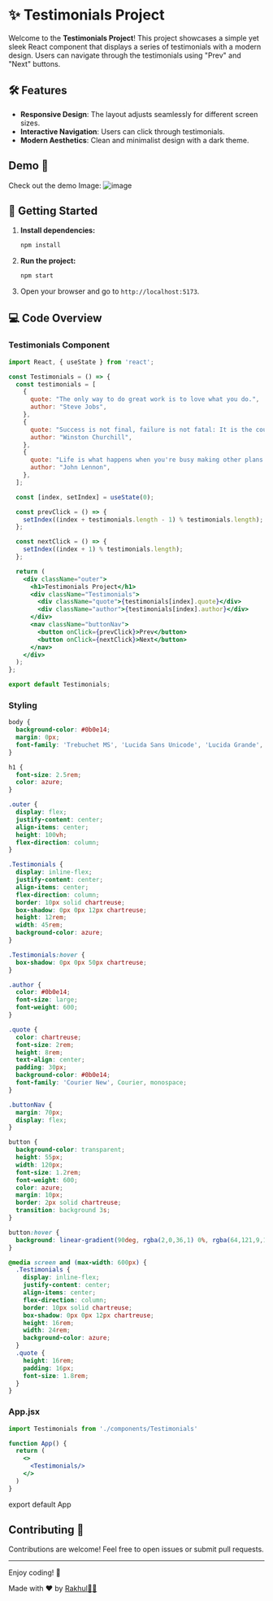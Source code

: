 # ✨ Testimonials Project

Welcome to the **Testimonials Project**! This project showcases a simple yet sleek React component that displays a series of testimonials with a modern design. Users can navigate through the testimonials using "Prev" and "Next" buttons.

## 🛠️ Features

- **Responsive Design**: The layout adjusts seamlessly for different screen sizes.
- **Interactive Navigation**: Users can click through testimonials.
- **Modern Aesthetics**: Clean and minimalist design with a dark theme.

## Demo 📸

Check out the demo Image:
![image](https://github.com/user-attachments/assets/b4108966-7813-44e8-a98e-924a5f85d26c)


## 🚀 Getting Started

1. **Install dependencies:**
   ```bash
   npm install
   ```

2. **Run the project:**
   ```bash
   npm start
   ```

3. Open your browser and go to `http://localhost:5173`.

## 💻 Code Overview

### Testimonials Component

```jsx
import React, { useState } from 'react';

const Testimonials = () => {
  const testimonials = [
    {
      quote: "The only way to do great work is to love what you do.",
      author: "Steve Jobs",
    },
    {
      quote: "Success is not final, failure is not fatal: It is the courage to continue that counts.",
      author: "Winston Churchill",
    },
    {
      quote: "Life is what happens when you're busy making other plans.",
      author: "John Lennon",
    },
  ];

  const [index, setIndex] = useState(0);

  const prevClick = () => {
    setIndex((index + testimonials.length - 1) % testimonials.length);
  };

  const nextClick = () => {
    setIndex((index + 1) % testimonials.length);
  };

  return (
    <div className="outer">
      <h1>Testimonials Project</h1>
      <div className="Testimonials">
        <div className="quote">{testimonials[index].quote}</div>
        <div className="author">{testimonials[index].author}</div>
      </div>
      <nav className="buttonNav">
        <button onClick={prevClick}>Prev</button>
        <button onClick={nextClick}>Next</button>
      </nav>
    </div>
  );
};

export default Testimonials;
```

### Styling

```css
body {
  background-color: #0b0e14;
  margin: 0px;
  font-family: 'Trebuchet MS', 'Lucida Sans Unicode', 'Lucida Grande', 'Lucida Sans', Arial, sans-serif;
}

h1 {
  font-size: 2.5rem;
  color: azure;
}

.outer {
  display: flex;
  justify-content: center;
  align-items: center;
  height: 100vh;
  flex-direction: column;
}

.Testimonials {
  display: inline-flex;
  justify-content: center;
  align-items: center;
  flex-direction: column;
  border: 10px solid chartreuse;
  box-shadow: 0px 0px 12px chartreuse;
  height: 12rem;
  width: 45rem;
  background-color: azure;
}

.Testimonials:hover {
  box-shadow: 0px 0px 50px chartreuse;
}

.author {
  color: #0b0e14;
  font-size: large;
  font-weight: 600;
}

.quote {
  color: chartreuse;
  font-size: 2rem;
  height: 8rem;
  text-align: center;
  padding: 30px;
  background-color: #0b0e14;
  font-family: 'Courier New', Courier, monospace;
}

.buttonNav {
  margin: 70px;
  display: flex;
}

button {
  background-color: transparent;
  height: 55px;
  width: 120px;
  font-size: 1.2rem;
  font-weight: 600;
  color: azure;
  margin: 10px;
  border: 2px solid chartreuse;
  transition: background 3s;
}

button:hover {
  background: linear-gradient(90deg, rgba(2,0,36,1) 0%, rgba(64,121,9,1) 42%, rgba(159,255,0,1) 91%);
}

@media screen and (max-width: 600px) {
  .Testimonials {
    display: inline-flex;
    justify-content: center;
    align-items: center;
    flex-direction: column;
    border: 10px solid chartreuse;
    box-shadow: 0px 0px 12px chartreuse;
    height: 16rem;
    width: 24rem;
    background-color: azure;
  }
  .quote {
    height: 16rem;
    padding: 16px;
    font-size: 1.8rem;
  }
}
```

### App.jsx

```jsx
import Testimonials from './components/Testimonials'

function App() {
  return (
    <>
      <Testimonials/>
    </>
  )
}
```
export default App

## Contributing 🤝

Contributions are welcome! Feel free to open issues or submit pull requests.

---

Enjoy coding! 🎉

Made with ❤️ by [Rakhul👩‍💻](https://github.com/BlackEmpir7199)
